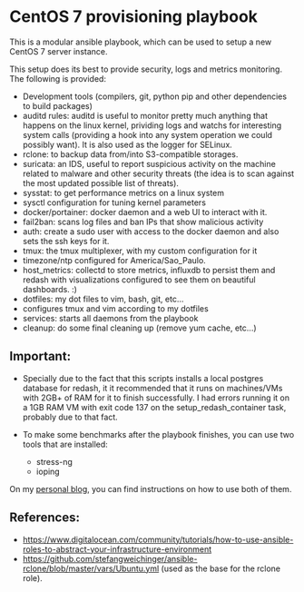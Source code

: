 # CentOS 7 provisioning playbook 

This is a modular ansible playbook, which can be used to setup a new CentOS 7 server instance. 

This setup does its best to provide security, logs and metrics monitoring. The following is provided: 

- Development tools (compilers, git, python pip and other dependencies to build packages)
- auditd rules: auditd is useful to monitor pretty much anything that happens on the linux kernel, prividing logs and watchs for interesting system calls (providing a hook into any system operation we could possibly want). It is also used as the logger for SELinux.
- rclone: to backup data from/into S3-compatible storages.
- suricata: an IDS, useful to report suspicious activity on the machine related to malware and other security threats (the idea is to scan against the most updated possible list of threats). 
- sysstat: to get performance metrics on a linux system
- sysctl configuration for tuning kernel parameters 
- docker/portainer: docker daemon and a web UI to interact with it. 
- fail2ban: scans log files and ban IPs that show malicious activity
- auth: create a sudo user with access to the docker daemon and also sets the ssh keys for it. 
- tmux: the tmux multiplexer, with my custom configuration for it 
- timezone/ntp configured for America/Sao_Paulo.
- host_metrics: collectd to store metrics, influxdb to persist them and redash with visualizations configured to see them on beautiful dashboards. :) 
- dotfiles: my dot files to vim, bash, git, etc...
- configures tmux and vim according to my dotfiles
- services: starts all daemons from the playbook 
- cleanup: do some final cleaning up (remove yum cache, etc...)

## Important: 

- Specially due to the fact that this scripts installs a local
postgres database for redash, it it recommended that it runs on machines/VMs with
2GB+ of RAM for it to finish successfully. I had errors running it on a 1GB RAM
VM with exit code 137 on the setup_redash_container task, probably due to that
fact.

- To make some benchmarks after the playbook finishes, you can use two tools
  that are installed: 

    - stress-ng 
    - ioping

On my [personal blog](https://tiagopr.nl), you can find instructions on how to
use both of them.

## References: 
- https://www.digitalocean.com/community/tutorials/how-to-use-ansible-roles-to-abstract-your-infrastructure-environment
- https://github.com/stefangweichinger/ansible-rclone/blob/master/vars/Ubuntu.yml (used as the base for the rclone role).

